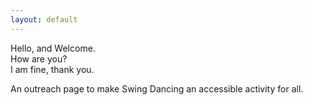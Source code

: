 ```yaml
---
layout: default
---
```


<div class="index-row">
<div class="index-column">
Hello, and Welcome.
</div>
<div class="index-column">
How are you?
</div>
<div class="index-column">
I am fine, thank you.
</div>
</div>

An outreach page to make Swing Dancing an accessible activity for all.
